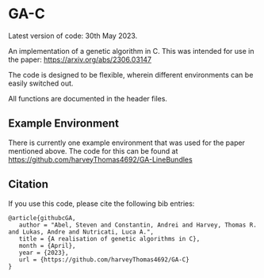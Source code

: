 # GA-C
Latest version of code: 30th May 2023.

An implementation of a genetic algorithm in C. This was intended for use in the paper: https://arxiv.org/abs/2306.03147

The code is designed to be flexible, wherein different environments can be easily switched out.

All functions are documented in the header files.

## Example Environment
There is currently one example environment that was used for the paper mentioned above. The code for this can be found at https://github.com/harveyThomas4692/GA-LineBundles

## Citation
If you use this code, please cite the following bib entries:

```
@article{githubcGA,
   author = "Abel, Steven and Constantin, Andrei and Harvey, Thomas R. and Lukas, Andre and Nutricati, Luca A.",
   title = {A realisation of genetic algorithms in C},   
   month = {April},
   year = {2023},
   url = {https://github.com/harveyThomas4692/GA-C}
}
```
